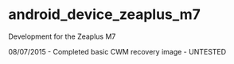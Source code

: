 # android_device_zeaplus_m7

Development for the Zeaplus M7

08/07/2015 - Completed basic CWM recovery image - UNTESTED
